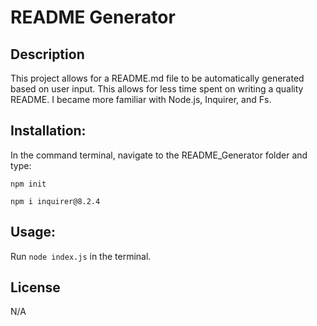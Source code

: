 # README Generator

  ## Description

  This project allows for a README.md file to be automatically generated based on user input. This allows for less time spent on writing a quality README. I became more familiar with Node.js, Inquirer, and Fs.
  
  
  ## Installation: 

  In the command terminal, navigate to the README_Generator folder and type:

  `npm init`

  `npm i inquirer@8.2.4`

  ## Usage: 

  Run `node index.js` in the terminal.

  ## License

  N/A

  